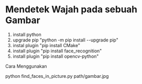<h1>Mendetek Wajah pada sebuah Gambar</h1>

1. install python
2. upgrade pip "python -m pip install --upgrade pip"
3. instal plugin "pip install CMake"
4. install plugin "pip install face_recognition"
5. install plugin "pip install opencv-python"


Cara Menggunakan

python find_faces_in_picture.py path/gambar.jpg
